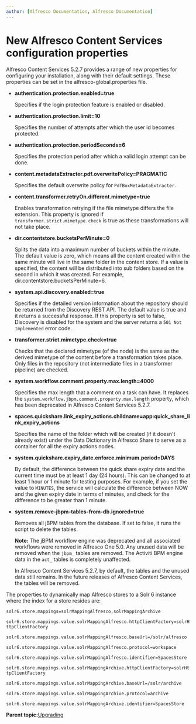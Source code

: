 ```yaml
---
author: [Alfresco Documentation, Alfresco Documentation]
---
```


# New Alfresco Content Services configuration properties

Alfresco Content Services 5.2.7 provides a range of new properties for configuring your installation, along with their default settings. These properties can be set in the alfresco-global.properties file.

-   **authentication.protection.enabled=true**

    Specifies if the login protection feature is enabled or disabled.

-   **authentication.protection.limit=10**

    Specifies the number of attempts after which the user id becomes protected.

-   **authentication.protection.periodSeconds=6**

    Specifies the protection period after which a valid login attempt can be done.

-   **content.metadataExtracter.pdf.overwritePolicy=PRAGMATIC**

    Specifies the default overwrite policy for `PdfBoxMetadataExtracter`.

-   **content.transformer.retryOn.different.mimetype=true**

    Enables transformation retrying if the file mimetype differs the file extension. This property is ignored if `transformer.strict.mimetype.check` is true as these transformations will not take place.

-   **dir.contentstore.bucketsPerMinute=0**

    Splits the data into a maximum number of buckets within the minute. The default value is zero, which means all the content created within the same minute will live in the same folder in the content store. If a value is specified, the content will be distributed into sub folders based on the second in which it was created. For example, dir.contentstore.bucketsPerMinute=6.

-   **system.api.discovery.enabled=true**

    Specifies if the detailed version information about the repository should be returned from the Discovery REST API. The default value is true and it returns a successful response. If this property is set to false, Discovery is disabled for the system and the server returns a `501 Not Implemented` error code.

-   **transformer.strict.mimetype.check=true**

    Checks that the declared mimetype \(of the node\) is the same as the derived mimetype of the content before a transformation takes place. Only files in the repository \(not intermediate files in a transformer pipeline\) are checked.

-   **system.workflow.comment.property.max.length=4000**

    Specifies the max length that a comment on a task can have. It replaces the `system.workflow.jbpm.comment.property.max.length` property, which has been deprecated in Alfresco Content Services 5.2.7.

-   **spaces.quickshare.link\_expiry\_actions.childname=app:quick\_share\_link\_expiry\_actions**

    Specifies the name of the folder which will be created \(if it doesn't already exist\) under the Data Dictionary in Alfresco Share to serve as a container for all the expiry actions nodes.

-   **system.quickshare.expiry\_date.enforce.minimum.period=DAYS**

    By default, the difference between the quick share expiry date and the current time must be at least 1 day \(24 hours\). This can be changed to at least 1 hour or 1 minute for testing purposes. For example, if you set the value to `MINUTES`, the service will calculate the difference between NOW and the given expiry date in terms of minutes, and check for the difference to be greater than 1 minute.

-   **system.remove-jbpm-tables-from-db.ignored=true**

    Removes all jBPM tables from the database. If set to false, it runs the script to delete the tables.

    **Note:** The jBPM workflow engine was deprecated and all associated workflows were removed in Alfresco One 5.0. Any unused data will be removed when the `jbpm_` tables are removed. The Activiti BPM engine data in the `act_` tables is completely unaffected.

    In Alfresco Content Services 5.2.7, by default, the tables and the unused data still remains. In the future releases of Alfresco Content Services, the tables will be removed.


The properties to dynamically map Alfresco stores to a Solr 6 instance where the index for a store resides are:

`solr6.store.mappings=solrMappingAlfresco,solrMappingArchive`

`solr6.store.mappings.value.solrMappingAlfresco.httpClientFactory=solrHttpClientFactory`

`solr6.store.mappings.value.solrMappingAlfresco.baseUrl=/solr/alfresco`

`solr6.store.mappings.value.solrMappingAlfresco.protocol=workspace`

`solr6.store.mappings.value.solrMappingAlfresco.identifier=SpacesStore`

`solr6.store.mappings.value.solrMappingArchive.httpClientFactory=solrHttpClientFactory`

`solr6.store.mappings.value.solrMappingArchive.baseUrl=/solr/archive`

`solr6.store.mappings.value.solrMappingArchive.protocol=archive`

`solr6.store.mappings.value.solrMappingArchive.identifier=SpacesStore`

**Parent topic:**[Upgrading](../concepts/ch-upgrade.md)

